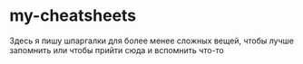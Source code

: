 # my-cheatsheets

Здесь я пишу шпаргалки для более менее сложных вещей, чтобы лучше запомнить или чтобы прийти сюда и вспомнить что-то
